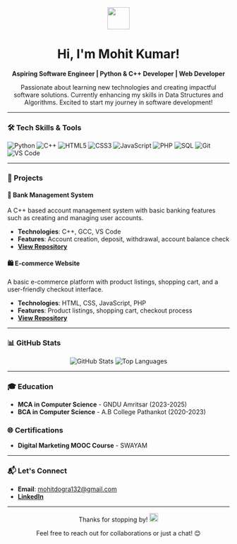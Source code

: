 <div align="center">
  <img src="https://media.giphy.com/media/hvRJCLFzcasrR4ia7z/giphy.gif" width="50">
  
  # Hi, I'm Mohit Kumar!

  **Aspiring Software Engineer | Python & C++ Developer | Web Developer**

  <p>Passionate about learning new technologies and creating impactful software solutions. Currently enhancing my skills in Data Structures and Algorithms. Excited to start my journey in software development!</p>
</div>

---

### 🛠️ Tech Skills & Tools
<p>
  <img src="https://img.shields.io/badge/-Python-3776AB?style=for-the-badge&logo=Python&logoColor=white" alt="Python">
  <img src="https://img.shields.io/badge/-C++-00599C?style=for-the-badge&logo=C%2B%2B&logoColor=white" alt="C++">
  <img src="https://img.shields.io/badge/-HTML5-E34F26?style=for-the-badge&logo=HTML5&logoColor=white" alt="HTML5">
  <img src="https://img.shields.io/badge/-CSS3-1572B6?style=for-the-badge&logo=CSS3&logoColor=white" alt="CSS3">
  <img src="https://img.shields.io/badge/-JavaScript-F7DF1E?style=for-the-badge&logo=JavaScript&logoColor=black" alt="JavaScript">
  <img src="https://img.shields.io/badge/-PHP-777BB4?style=for-the-badge&logo=PHP&logoColor=white" alt="PHP">
  <img src="https://img.shields.io/badge/-SQL-4479A1?style=for-the-badge&logo=MySQL&logoColor=white" alt="SQL">
  <img src="https://img.shields.io/badge/-Git-F05032?style=for-the-badge&logo=Git&logoColor=white" alt="Git">
  <img src="https://img.shields.io/badge/-VS%20Code-007ACC?style=for-the-badge&logo=Visual-Studio-Code&logoColor=white" alt="VS Code">
</p>

---

### 💼 Projects

#### 🏦 Bank Management System
A C++ based account management system with basic banking features such as creating and managing user accounts.

- **Technologies**: C++, GCC, VS Code
- **Features**: Account creation, deposit, withdrawal, account balance check
- **[View Repository](https://github.com/your-username/Bank-Management-System)**

#### 🛍️ E-commerce Website
A basic e-commerce platform with product listings, shopping cart, and a user-friendly checkout interface.

- **Technologies**: HTML, CSS, JavaScript, PHP
- **Features**: Product listings, shopping cart, checkout process
- **[View Repository](https://github.com/your-username/E-commerce-Website)**

---

### 📊 GitHub Stats

<p align="center">
  <img src="https://github-readme-stats.vercel.app/api?username=your-username&show_icons=true&theme=radical" alt="GitHub Stats" />
  <img src="https://github-readme-stats.vercel.app/api/top-langs/?username=your-username&layout=compact&theme=radical" alt="Top Languages" />
</p>

---

### 🎓 Education
- **MCA in Computer Science** - GNDU Amritsar (2023-2025)
- **BCA in Computer Science** - A.B College Pathankot (2020-2023)

### 🌐 Certifications
- **Digital Marketing MOOC Course** - SWAYAM

---

### 📬 Let's Connect

- **Email**: mohitdogra132@gmail.com
- [**LinkedIn**](https://www.linkedin.com/in/your-linkedin)

---

<div align="center">
  <p>Thanks for stopping by! <img src="https://media.giphy.com/media/jpVnC65DmYeyRL4LHS/giphy.gif" width="20px"></p>
  <p>Feel free to reach out for collaborations or just a chat! 😊</p>
</div>
